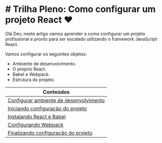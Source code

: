 # # Trilha Pleno: Como configurar um projeto React ❤️

Olá Dev, neste artigo vamos aprender a como configurar um projeto profissional e pronto para ser escalado utilizando o framework JavaScript React.

Vamos configurar os seguintes objetos:

- Ambiente de desenvolvimento.
- O próprio React.
- Babel e Webpack.
- Estrutura do projeto.

| Conteúdos                                                                              |
| -------------------------------------------------------------------------------------- |
| [Configurar ambiente de desenvolvimento](Configurar%20ambiente%20de%20desenvolvimento) |
| [Iniciando configuração do projeto](Iniciando%20configuração%20do%20projeto)           |
| [Instalando React e Babel](Instalando%20React%20e%20Babel)                             |
| [Configurando Webpack](Configurando%20Webpack)                                         |
| [Finalizando configuração do projeto](Finalizando%20configuração%20do%20projeto)       |
